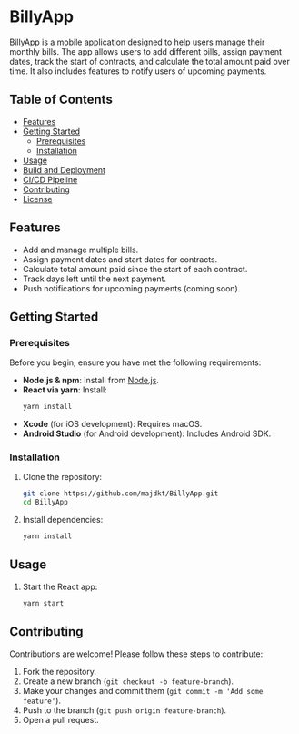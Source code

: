 # BillyApp

BillyApp is a mobile application designed to help users manage their monthly bills. The app allows users to add different bills, assign payment dates, track the start of contracts, and calculate the total amount paid over time. It also includes features to notify users of upcoming payments.

## Table of Contents

- [Features](#features)
- [Getting Started](#getting-started)
  - [Prerequisites](#prerequisites)
  - [Installation](#installation)
- [Usage](#usage)
- [Build and Deployment](#build-and-deployment)
- [CI/CD Pipeline](#cicd-pipeline)
- [Contributing](#contributing)
- [License](#license)

## Features

- Add and manage multiple bills.
- Assign payment dates and start dates for contracts.
- Calculate total amount paid since the start of each contract.
- Track days left until the next payment.
- Push notifications for upcoming payments (coming soon).

## Getting Started

### Prerequisites

Before you begin, ensure you have met the following requirements:

- **Node.js & npm**: Install from [Node.js](https://nodejs.org/).
- **React via yarn**: Install:
  ```bash
  yarn install
  ```
- **Xcode** (for iOS development): Requires macOS.
- **Android Studio** (for Android development): Includes Android SDK.

### Installation

1. Clone the repository:

   ```bash
   git clone https://github.com/majdkt/BillyApp.git
   cd BillyApp
   ```

2. Install dependencies:

   ```bash
   yarn install
   ```


## Usage

1. Start the React app:

   ```bash
   yarn start
   ```


## Contributing

Contributions are welcome! Please follow these steps to contribute:

1. Fork the repository.
2. Create a new branch (`git checkout -b feature-branch`).
3. Make your changes and commit them (`git commit -m 'Add some feature'`).
4. Push to the branch (`git push origin feature-branch`).
5. Open a pull request.


